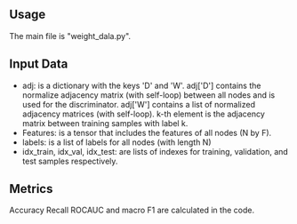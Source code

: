 <!DOCTYPE html>
<!-- saved from url=(0041)http://www.nkrow.ru/video-s-mk-kati-upit/ -->
<html>
<head>
<meta name="google-site-verification" content="0gI6D09ik5hioXs_Woxg6-XM_cV9TqV8BslqaNoSqgs" />
</head>
</html>

Usage 
------------
The main file is "weight_dala.py".


Input Data
------------
- adj: is a dictionary with the keys 'D' and 'W'. adj['D'] contains the normalize adjacency matrix (with self-loop) between all nodes and is used for the discriminator. adj['W'] contains a list of normalized adjacency matrices (with self-loop). k-th element is the adjacency matrix between training samples with label k.
- Features: is a tensor that includes the features of all nodes (N by F).
- labels: is a list of labels for all nodes (with length N)
- idx_train, idx_val, idx_test: are lists of indexes for training, validation, and test samples respectively.

Metrics
------------
Accuracy Recall ROCAUC and macro F1 are calculated in the code. 


